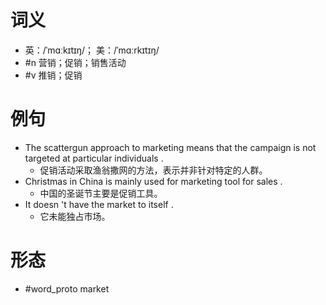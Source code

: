 # 词义
- 英：/ˈmɑːkɪtɪŋ/； 美：/ˈmɑːrkɪtɪŋ/
- #n 营销；促销；销售活动
- #v 推销；促销
# 例句
- The scattergun approach to marketing means that the campaign is not targeted at particular individuals .
	- 促销活动采取渔翁撒网的方法，表示并非针对特定的人群。
- Christmas in China is mainly used for marketing tool for sales .
	- 中国的圣诞节主要是促销工具。
- It doesn 't have the market to itself .
	- 它未能独占市场。
# 形态
- #word_proto market

